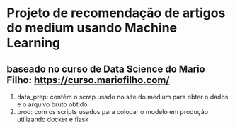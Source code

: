 # Projeto de recomendação de artigos do medium usando Machine Learning

## baseado no curso de Data Science do Mario Filho: https://curso.mariofilho.com/

1) data_prep: contém o scrap usado no site do medium para obter o dados e o arquivo bruto obtido
2) prod: com os scripts usados para colocar o modelo em produção utilizando docker e flask

